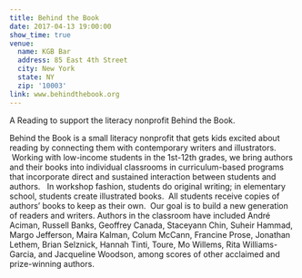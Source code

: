 ```yaml
---
title: Behind the Book
date: 2017-04-13 19:00:00
show_time: true
venue:
  name: KGB Bar
  address: 85 East 4th Street
  city: New York
  state: NY
  zip: '10003'
link: www.behindthebook.org
---
```



A Reading to support the literacy nonprofit Behind the Book.&nbsp;

Behind the Book is a small literacy nonprofit that gets kids excited about reading by connecting them with contemporary writers and illustrators. &nbsp;Working with low-income students in the 1st-12th grades, we bring authors and their books into individual classrooms in curriculum-based programs that incorporate direct and sustained interaction between students and authors. &nbsp; In workshop fashion, students do original writing; in elementary school, students create illustrated books. &nbsp;All students receive copies of authors’ books to keep as their own. &nbsp;Our goal is to build a new generation of readers and writers. Authors in the classroom have included Andr&eacute; Aciman, Russell Banks, Geoffrey Canada, Staceyann Chin, Suheir Hammad, Margo Jefferson, Maira Kalman, Colum McCann, Francine Prose, Jonathan Lethem, Brian Selznick, Hannah Tinti, Toure, Mo Willems, Rita Williams-Garcia, and Jacqueline Woodson, among scores of other acclaimed and prize-winning authors.